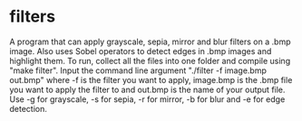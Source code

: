 # filters
A program that can apply grayscale, sepia, mirror and blur filters on a .bmp image. Also uses Sobel operators to detect edges in .bmp images and highlight them.
To run, collect all the files into one folder and compile using "make filter". Input the command line argument "./filter -f image.bmp out.bmp" where -f is the filter you want to apply, image.bmp is the .bmp file you want to apply the filter to and out.bmp is the name of your output file. Use -g for grayscale, -s for sepia, -r for mirror, -b for blur and -e for edge detection.   

